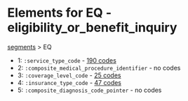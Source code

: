 # Elements for EQ - eligibility_or_benefit_inquiry
[segments](../segments.md) > EQ
* 1: `:service_type_code` - [190 codes](../elements/EQ_1.md)
* 2: `:composite_medical_procedure_identifier` - no codes
* 3: `:coverage_level_code` - [25 codes](../elements/EQ_3.md)
* 4: `:insurance_type_code` - [47 codes](../elements/EQ_4.md)
* 5: `:composite_diagnosis_code_pointer` - no codes
